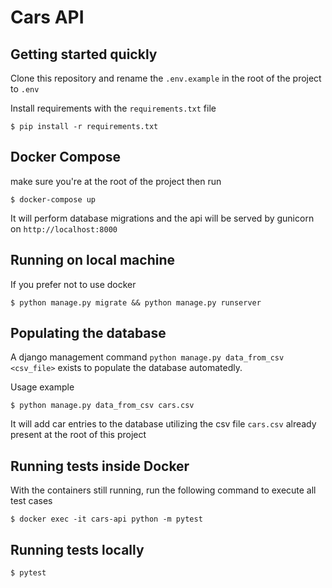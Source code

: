 # Cars API

## Getting started quickly
Clone this repository and rename the `.env.example` in the root of the project to `.env`

Install requirements with the `requirements.txt` file
```
$ pip install -r requirements.txt
```

## Docker Compose
make sure you're at the root of the project then run
```
$ docker-compose up
```
It will perform database migrations and the api will be served by gunicorn on `http://localhost:8000`

## Running on local machine
If you prefer not to use docker
```
$ python manage.py migrate && python manage.py runserver
```

## Populating the database
A django management command `python manage.py data_from_csv <csv_file>` exists to populate the database automatedly.

Usage example
```
$ python manage.py data_from_csv cars.csv
```
It will add car entries to the database utilizing the csv file `cars.csv` already present at the root of this project

## Running tests inside Docker
With the containers still running, run the following command to execute all test cases
```
$ docker exec -it cars-api python -m pytest
```

## Running tests locally
```
$ pytest
```
